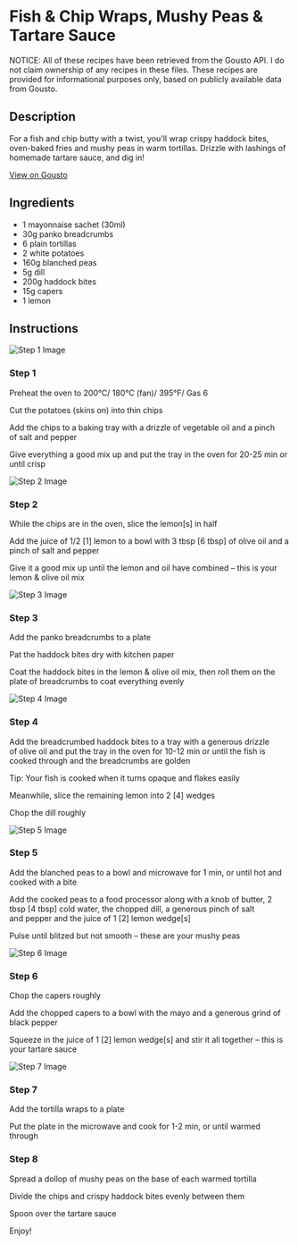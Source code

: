 # Fish & Chip Wraps, Mushy Peas & Tartare Sauce

NOTICE: All of these recipes have been retrieved from the Gousto API. I do not claim ownership of any recipes in these files. These recipes are provided for informational purposes only, based on publicly available data from Gousto.

## Description

For a fish and chip butty with a twist, you'll wrap crispy haddock bites, oven-baked fries and mushy peas in warm tortillas. Drizzle with lashings of homemade tartare sauce, and dig in!

[View on Gousto](https://www.gousto.co.uk/recipes/cookbook/fish-chip-wraps-mushy-peas-tartare-sauce)

## Ingredients

- 1 mayonnaise sachet (30ml)
- 30g panko breadcrumbs
- 6 plain tortillas
- 2 white potatoes
- 160g blanched peas
- 5g dill
- 200g haddock bites
- 15g capers
- 1 lemon

## Instructions

![Step 1 Image](https://production-media.gousto.co.uk/cms/recipe-step-image/R2475Step-1-x200.jpg)

### Step 1

Preheat the oven to 200°C/ 180°C (fan)/ 395°F/ Gas 6

Cut the potatoes (skins on) into thin chips

Add the chips to a baking tray with a drizzle of vegetable oil and a pinch of salt and pepper

Give everything a good mix up and put the tray in the oven for 20-25 min or until crisp

![Step 2 Image](https://production-media.gousto.co.uk/cms/recipe-step-image/R2475Step-2-x200.jpg)

### Step 2

While the chips are in the oven, slice the lemon<span class="text-danger">[s] </span>in half

Add the juice of 1/2 <span class="text-danger">[1]</span> lemon to a bowl with 3 tbsp <span class="text-danger">[6 tbsp]</span> of olive oil and a pinch of salt and pepper

Give it a good mix up until the lemon and oil have combined – this is your lemon & olive oil mix

![Step 3 Image](https://production-media.gousto.co.uk/cms/recipe-step-image/R2475Step-3-x200.jpg)

### Step 3

Add the panko breadcrumbs to a plate

Pat the haddock bites dry with kitchen paper

Coat the haddock bites in the lemon & olive oil mix, then roll them on the plate of breadcrumbs to coat everything evenly

![Step 4 Image](https://production-media.gousto.co.uk/cms/recipe-step-image/R2475Step-4-x200.jpg)

### Step 4

Add the breadcrumbed haddock bites to a tray with a generous drizzle of olive oil and put the tray in the oven for 10-12 min or until the fish is cooked through and the breadcrumbs are golden

Tip: Your fish is cooked when it turns opaque and flakes easily

Meanwhile, slice the remaining lemon into 2 <span class="text-danger">[4]</span> wedges

Chop the dill roughly

![Step 5 Image](https://production-media.gousto.co.uk/cms/recipe-step-image/R2475Step-5-x200.jpg)

### Step 5

Add the blanched peas to a bowl and microwave for 1 min, or until hot and cooked with a bite

Add the cooked peas to a food processor along with a knob of butter, 2 tbsp <span class="text-danger">[4 tbsp]</span> cold water, the chopped dill, a generous pinch of salt and pepper and the juice of 1 <span class="text-danger">[2]</span> lemon wedge<span class="text-danger">[s]</span>

Pulse until blitzed but not smooth – these are your mushy peas

![Step 6 Image](https://production-media.gousto.co.uk/cms/recipe-step-image/R2475Step-6-x200.jpg)

### Step 6

Chop the capers roughly

Add the chopped capers to a bowl with the mayo and a generous grind of black pepper

Squeeze in the juice of 1 <span class="text-danger">[2] </span>lemon wedge<span class="text-danger">[s]</span> and stir it all together – this is your tartare sauce

![Step 7 Image](https://production-media.gousto.co.uk/cms/recipe-step-image/R2475Step-7-x200.jpg)

### Step 7

Add the tortilla wraps to a plate

Put the plate in the microwave and cook for 1-2 min, or until warmed through

### Step 8

Spread a dollop of mushy peas on the base of each warmed tortilla

Divide the chips and crispy haddock bites evenly between them

Spoon over the tartare sauce

Enjoy!

